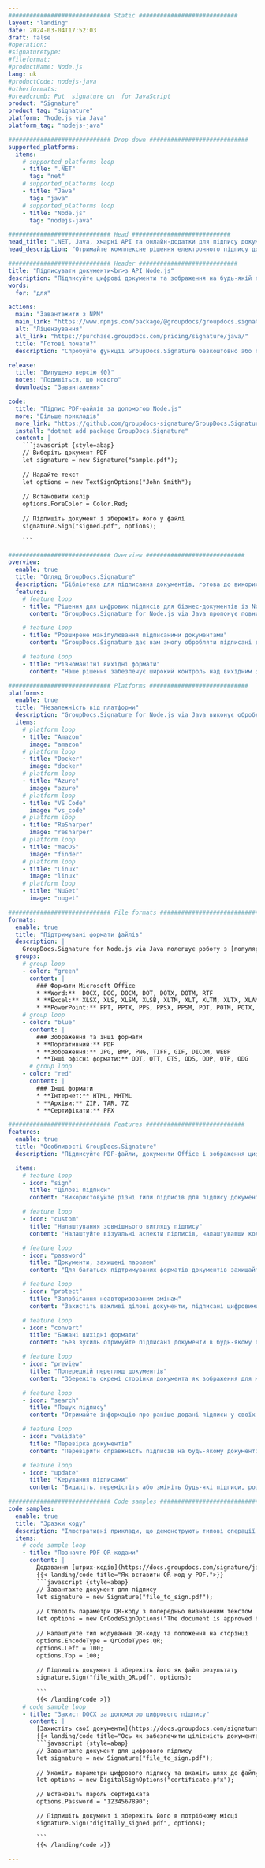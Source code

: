 ```yaml
---
############################# Static ############################
layout: "landing"
date: 2024-03-04T17:52:03
draft: false
#operation: 
#signaturetype: 
#fileformat: 
#productName: Node.js
lang: uk
#productCode: nodejs-java
#otherformats: 
#breadcrumb: Put  signature on  for JavaScript
product: "Signature"
product_tag: "signature"
platform: "Node.js via Java"
platform_tag: "nodejs-java"

############################# Drop-down ############################
supported_platforms:
  items:
    # supported_platforms loop
    - title: ".NET"
      tag: "net"
    # supported_platforms loop
    - title: "Java"
      tag: "java"
    # supported_platforms loop
    - title: "Node.js"
      tag: "nodejs-java"

############################# Head ############################
head_title: ".NET, Java, хмарні API та онлайн-додатки для підпису документів"
head_description: "Отримайте комплексне рішення електронного підпису документів для .NET, Java і хмарних програм. Підписуйте стандартні формати документів онлайн за допомогою простої функції перетягування"

############################# Header ############################
title: "Підписувати документи<br>з API Node.js"
description: "Підписуйте цифрові документи та зображення на будь-якій платформі за допомогою наших гнучких API та рішень на основі програм для програмістів і кінцевих користувачів."
words:
  for: "для"

actions:
  main: "Завантажити з NPM"
  main_link: "https://www.npmjs.com/package/@groupdocs/groupdocs.signature/"
  alt: "Ліцензування"
  alt_link: "https://purchase.groupdocs.com/pricing/signature/java/"
  title: "Готові почати?"
  description: "Спробуйте функції GroupDocs.Signature безкоштовно або подайте запит на ліцензію"

release:
  title: "Випущено версію {0}"
  notes: "Подивіться, що нового"
  downloads: "Завантаження"

code:
  title: "Підпис PDF-файлів за допомогою Node.js"
  more: "Більше прикладів"
  more_link: "https://github.com/groupdocs-signature/GroupDocs.Signature-for-Node.js-via-Java/"
  install: "dotnet add package GroupDocs.Signature"
  content: |
    ```javascript {style=abap}   
    // Виберіть документ PDF
    let signature = new Signature("sample.pdf");
    
    // Надайте текст
    let options = new TextSignOptions("John Smith");
    
    // Встановити колір
    options.ForeColor = Color.Red;
    
    // Підпишіть документ і збережіть його у файлі
    signature.Sign("signed.pdf", options);
    
    ```

############################# Overview ############################
overview:
  enable: true
  title: "Огляд GroupDocs.Signature"
  description: "Бібліотека для підписання документів, готова до використання в програмах Node.js"
  features:
    # feature loop
    - title: "Рішення для цифрових підписів для бізнес-документів із Node.js"
      content: "GroupDocs.Signature for Node.js via Java пропонує повний набір параметрів цифрового підпису для PDF, документів Office і зображень. Доступні текст, штрих-коди, зображення, цифрові сертифікати та метадані. Впорядкована обробка документів забезпечує ефективність."

    # feature loop
    - title: "Розширене маніпулювання підписаними документами"
      content: "GroupDocs.Signature дає вам змогу обробляти підписані документи. Шукайте та перевіряйте підписи за різними критеріями. Крім того, витягніть детальну інформацію про документ або створіть попередні зображення сторінок."

    # feature loop
    - title: "Різноманітні вихідні формати"
      content: "Наше рішення забезпечує широкий контроль над вихідним форматом підписаних документів. Точне розташування підписів на будь-якій сторінці та налаштування їх зовнішнього вигляду. Зберігайте підписані документи в численних підтримуваних форматах і додатково захищайте їх паролями."

############################# Platforms ############################
platforms:
  enable: true
  title: "Незалежність від платформи"
  description: "GroupDocs.Signature for Node.js via Java виконує обробку документів за допомогою різних операційних систем"
  items:
    # platform loop
    - title: "Amazon"
      image: "amazon"
    # platform loop
    - title: "Docker"
      image: "docker"
    # platform loop
    - title: "Azure"
      image: "azure"
    # platform loop
    - title: "VS Code"
      image: "vs_code"
    # platform loop
    - title: "ReSharper"
      image: "resharper"
    # platform loop
    - title: "macOS"
      image: "finder"
    # platform loop
    - title: "Linux"
      image: "linux"
    # platform loop
    - title: "NuGet"
      image: "nuget"

############################# File formats ############################
formats:
  enable: true
  title: "Підтримувані формати файлів"
  description: |
    GroupDocs.Signature for Node.js via Java полегшує роботу з [популярними форматами файлів](https://docs.groupdocs.com/signature/java/supported-document-formats/).
  groups:
    # group loop
    - color: "green"
      content: |
        ### Формати Microsoft Office
        * **Word:**  DOCX, DOC, DOCM, DOT, DOTX, DOTM, RTF
        * **Excel:** XLSX, XLS, XLSM, XLSB, XLTM, XLT, XLTM, XLTX, XLAM, SXC, SpreadsheetML
        * **PowerPoint:** PPT, PPTX, PPS, PPSX, PPSM, POT, POTM, POTX, PPTM
    # group loop
    - color: "blue"
      content: |
        ### Зображення та інші формати
        * **Портативний:** PDF
        * **Зображення:** JPG, BMP, PNG, TIFF, GIF, DICOM, WEBP
        * **Інші офісні формати:** ODT, OTT, OTS, ODS, ODP, OTP, ODG
      # group loop
    - color: "red"
      content: |
        ### Інші формати
        * **Інтернет:** HTML, MHTML
        * **Архіви:** ZIP, TAR, 7Z
        * **Сертифікати:** PFX

############################# Features ############################
features:
  enable: true
  title: "Особливості GroupDocs.Signature"
  description: "Підписуйте PDF-файли, документи Office і зображення цифровими підписами"

  items:
    # feature loop
    - icon: "sign"
      title: "Ділові підписи"
      content: "Використовуйте різні типи підписів для підпису документів. Точне розміщення цифрових підписів на будь-якій сторінці."

    # feature loop
    - icon: "custom"
      title: "Налаштування зовнішнього вигляду підпису"
      content: "Налаштуйте візуальні аспекти підписів, налаштувавши колір, шрифт, межі, обертання тощо, щоб досягти бажаного результату."

    # feature loop
    - icon: "password"
      title: "Документи, захищені паролем"
      content: "Для багатьох підтримуваних форматів документів захищайте підписані документи паролем для додаткової безпеки."

    # feature loop
    - icon: "protect"
      title: "Запобігання неавторизованим змінам"
      content: "Захистіть важливі ділові документи, підписані цифровими сертифікатами, від несанкціонованих змін."

    # feature loop
    - icon: "convert"
      title: "Бажані вихідні формати"
      content: "Без зусиль отримуйте підписані документи в будь-якому підтримуваному форматі. Легко конвертуйте документи MS Word у формат PDF."

    # feature loop
    - icon: "preview"
      title: "Попередній перегляд документів"
      content: "Збережіть окремі сторінки документа як зображення для майбутніх потреб."

    # feature loop
    - icon: "search"
      title: "Пошук підпису"
      content: "Отримайте інформацію про раніше додані підписи у своїх документах."

    # feature loop
    - icon: "validate"
      title: "Перевірка документів"
      content: "Перевірити справжність підписів на будь-якому документі."

    # feature loop
    - icon: "update"
      title: "Керування підписами"
      content: "Видаліть, перемістіть або змініть будь-які підписи, розміщені на будь-якій сторінці документа."

############################# Code samples ############################
code_samples:
  enable: true
  title: "Зразки коду"
  description: "Ілюстративні приклади, що демонструють типові операції GroupDocs.Signature for Node.js via Java"
  items:
    # code sample loop
    - title: "Позначте PDF QR-кодами"
      content: |
        Додавання [штрих-кодів](https://docs.groupdocs.com/signature/java/esign-document-with-qr-code-signature/) до конкретних сторінок документа PDF може оптимізувати бізнес-процеси. У цьому розділі наведено приклад додавання QR-коду за допомогою GroupDocs.Signature for Node.js via Java.
        {{< landing/code title="Як вставити QR-код у PDF.">}}
        ```javascript {style=abap}
        // Завантажте документ для підпису
        let signature = new Signature("file_to_sign.pdf");
        
        // Створіть параметри QR-коду з попередньо визначеним текстом
        let options = new QrCodeSignOptions("The document is approved by John Smith");
        
        // Налаштуйте тип кодування QR-коду та положення на сторінці
        options.EncodeType = QrCodeTypes.QR;
        options.Left = 100;
        options.Top = 100;
            
        // Підпишіть документ і збережіть його як файл результату
        signature.Sign("file_with_QR.pdf", options);
        
        ```
        {{< /landing/code >}}
    # code sample loop
    - title: "Захист DOCX за допомогою цифрового підпису"
      content: |
        [Захистіть свої документи](https://docs.groupdocs.com/signature/java/esign-document-with-digital-signature/) за допомогою підписів на основі цифрових сертифікатів. Цифровий підпис захистить ваші ділові документи від зміни вмісту.
        {{< landing/code title="Ось як забезпечити цілісність документа.">}}
        ```javascript {style=abap}   
        // Завантажте документ для цифрового підпису
        let signature = new Signature("file_to_sign.pdf");
        
        // Укажіть параметри цифрового підпису та вкажіть шлях до файлу сертифіката
        let options = new DigitalSignOptions("certificate.pfx");

        // Встановіть пароль сертифіката
        options.Password = "1234567890";

        // Підпишіть документ і збережіть його в потрібному місці
        signature.Sign("digitally_signed.pdf", options);

        ```
        {{< /landing/code >}}

---
```

